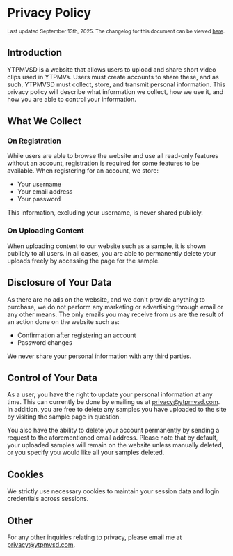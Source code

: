 # Privacy Policy
<small>Last updated September 13th, 2025. The changelog for this document can be viewed [here](https://github.com/ytpmvsd/ytpmvsd/commits/master/static/wiki/pages/filename_guidelines.md).</small>

## Introduction
YTPMVSD is a website that allows users to upload and share short video clips used in YTPMVs. Users must create accounts to share these, and as such, YTPMVSD must collect, store, and transmit personal information. This privacy policy will describe what information we collect, how we use it, and how you are able to control your information.

## What We Collect
### On Registration
While users are able to browse the website and use all read-only features without an account, registration is required for some features to be available. When registering for an account, we store:

- Your username
- Your email address
- Your password

This information, excluding your username, is never shared publicly.

[//]: # (TODO: uncomment when user profile rework is implemented)

[//]: # (### On Profile Updates)

[//]: # (Editing your profile will allow you to optionally provide information such as:)

[//]: # ()
[//]: # (- Your accounts on other social media websites, such as YouTube and Discord)

[//]: # (- Your profile picture)

[//]: # ()
[//]: # (All user profiles, and the content within, are publicly visible to other users. Any of the above can be removed permanently by editing your profile.)

### On Uploading Content
When uploading content to our website such as a sample, it is shown publicly to all users. In all cases, you are able to permanently delete your uploads freely by accessing the page for the sample.

## Disclosure of Your Data
As there are no ads on the website, and we don't provide anything to purchase, we do not perform any marketing or advertising through email or any other means. The only emails you may receive from us are the result of an action done on the website such as:

- Confirmation after registering an account
- Password changes

We never share your personal information with any third parties.

## Control of Your Data
As a user, you have the right to update your personal information at any time. This can currently be done by emailing us at privacy@ytpmvsd.com. In addition, you are free to delete any samples you have uploaded to the site by visiting the sample page in question.

You also have the ability to delete your account permanently by sending a request to the aforementioned email address. Please note that by default, your uploaded samples will remain on the website unless manually deleted, or you specify you would like all your samples deleted.

## Cookies
We strictly use necessary cookies to maintain your session data and login credentials across sessions.

## Other
For any other inquiries relating to privacy, please email me at privacy@ytpmvsd.com.